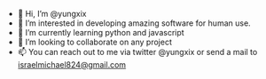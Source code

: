 - 👋 Hi, I’m @yungxix
- 👀 I’m interested in developing amazing software for human use.
- 🌱 I’m currently learning python and javascript
- 💞️ I’m looking to collaborate on any project 
- 📫 You can reach out to me via twitter @yungxix or send a mail to israelmichael824@gmail.com

<!---
yungxix/yungxix is a ✨ special ✨ repository because its `README.md` (this file) appears on your GitHub profile.
You can click the Preview link to take a look at your changes.
--->
